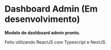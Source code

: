 # Dashboard Admin (Em desenvolvimento)

**Modelo de dashboard admin pronto.**

Feito utilizando ReactJS com Typescript e NextJS.